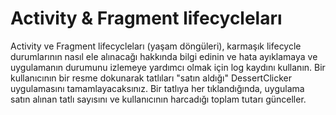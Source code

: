 # Activity & Fragment lifecycleları

Activity ve Fragment lifecycleları (yaşam döngüleri), karmaşık lifecycle durumlarının nasıl ele alınacağı hakkında bilgi edinin ve hata ayıklamaya ve uygulamanın durumunu izlemeye yardımcı olmak için log kaydını kullanın. Bir kullanıcının bir resme dokunarak tatlıları "satın aldığı" DessertClicker uygulamasını tamamlayacaksınız. Bir tatlıya her tıklandığında, uygulama satın alınan tatlı sayısını ve kullanıcının harcadığı toplam tutarı günceller.
